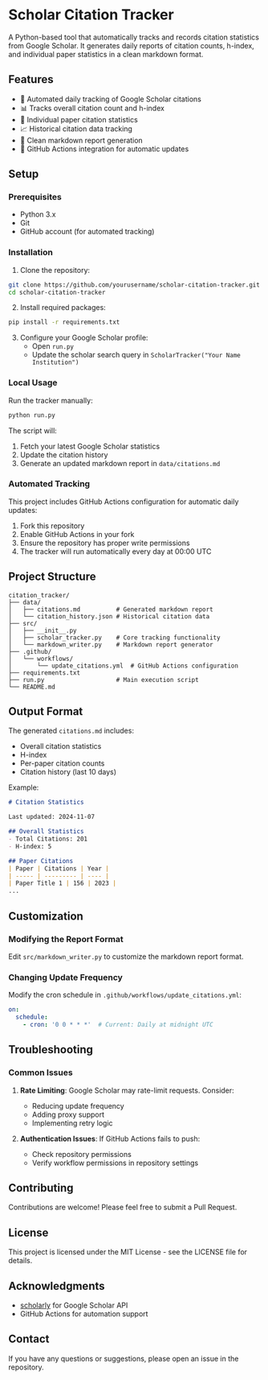 # Scholar Citation Tracker

A Python-based tool that automatically tracks and records citation statistics from Google Scholar. It generates daily reports of citation counts, h-index, and individual paper statistics in a clean markdown format.

## Features

- 🤖 Automated daily tracking of Google Scholar citations
- 📊 Tracks overall citation count and h-index
- 📝 Individual paper citation statistics
- 📈 Historical citation data tracking
- 📑 Clean markdown report generation
- 🔄 GitHub Actions integration for automatic updates

## Setup

### Prerequisites

- Python 3.x
- Git
- GitHub account (for automated tracking)

### Installation

1. Clone the repository:
```bash
git clone https://github.com/yourusername/scholar-citation-tracker.git
cd scholar-citation-tracker
```

2. Install required packages:
```bash
pip install -r requirements.txt
```

3. Configure your Google Scholar profile:
   - Open `run.py`
   - Update the scholar search query in `ScholarTracker("Your Name Institution")`

### Local Usage

Run the tracker manually:
```bash
python run.py
```

The script will:
1. Fetch your latest Google Scholar statistics
2. Update the citation history
3. Generate an updated markdown report in `data/citations.md`

### Automated Tracking

This project includes GitHub Actions configuration for automatic daily updates:

1. Fork this repository
2. Enable GitHub Actions in your fork
3. Ensure the repository has proper write permissions
4. The tracker will run automatically every day at 00:00 UTC

## Project Structure

```
citation_tracker/
├── data/
│   ├── citations.md          # Generated markdown report
│   └── citation_history.json # Historical citation data
├── src/
│   ├── __init__.py
│   ├── scholar_tracker.py    # Core tracking functionality
│   └── markdown_writer.py    # Markdown report generator
├── .github/
│   └── workflows/
│       └── update_citations.yml  # GitHub Actions configuration
├── requirements.txt
├── run.py                    # Main execution script
└── README.md
```

## Output Format

The generated `citations.md` includes:

- Overall citation statistics
- H-index
- Per-paper citation counts
- Citation history (last 10 days)

Example:
```markdown
# Citation Statistics

Last updated: 2024-11-07

## Overall Statistics
- Total Citations: 201
- H-index: 5

## Paper Citations
| Paper | Citations | Year |
| ----- | --------- | ---- |
| Paper Title 1 | 156 | 2023 |
...
```

## Customization

### Modifying the Report Format

Edit `src/markdown_writer.py` to customize the markdown report format.

### Changing Update Frequency

Modify the cron schedule in `.github/workflows/update_citations.yml`:
```yaml
on:
  schedule:
    - cron: '0 0 * * *'  # Current: Daily at midnight UTC
```

## Troubleshooting

### Common Issues

1. **Rate Limiting**: Google Scholar may rate-limit requests. Consider:
   - Reducing update frequency
   - Adding proxy support
   - Implementing retry logic

2. **Authentication Issues**: If GitHub Actions fails to push:
   - Check repository permissions
   - Verify workflow permissions in repository settings

## Contributing

Contributions are welcome! Please feel free to submit a Pull Request.

## License

This project is licensed under the MIT License - see the LICENSE file for details.

## Acknowledgments

- [scholarly](https://scholarly.readthedocs.io/) for Google Scholar API
- GitHub Actions for automation support

## Contact

If you have any questions or suggestions, please open an issue in the repository.
